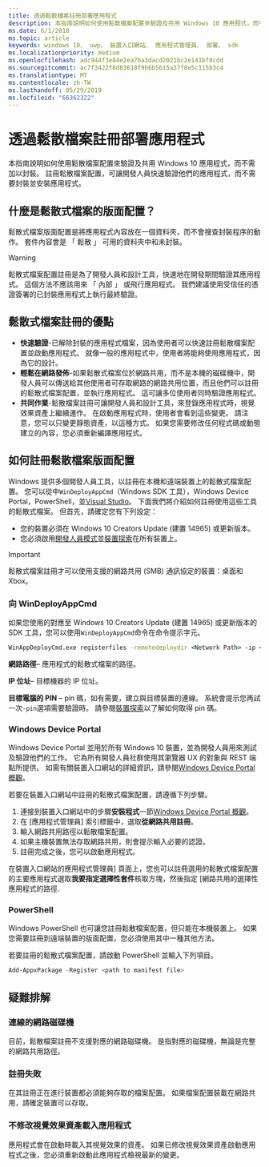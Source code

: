```yaml
---
title: 透過鬆散檔案註冊部署應用程式
description: 本指南說明如何使用鬆散檔案配置來驗證及共用 Windows 10 應用程式，而不需加以封裝。
ms.date: 6/1/2018
ms.topic: article
keywords: windows 10、 uwp、 裝置入口網站、 應用程式管理員、 部署、 sdk
ms.localizationpriority: medium
ms.openlocfilehash: adc944f3e84e2ea7ba3dacd2021bc2e141bf8cdd
ms.sourcegitcommit: ac7f3422f8d83618f9b6b5615a37f8e5c115b3c4
ms.translationtype: MT
ms.contentlocale: zh-TW
ms.lasthandoff: 05/29/2019
ms.locfileid: "66362322"
---
```

# <a name="deploy-an-app-through-loose-file-registration"></a>透過鬆散檔案註冊部署應用程式 

本指南說明如何使用鬆散檔案配置來驗證及共用 Windows 10 應用程式，而不需加以封裝。 註冊鬆散檔案配置，可讓開發人員快速驗證他們的應用程式，而不需要封裝並安裝應用程式。 

## <a name="what-is-a-loose-file-layout"></a>什麼是鬆散式檔案的版面配置？

鬆散式檔案版面配置是將應用程式內容放在一個資料夾，而不會搜查封裝程序的動作。 套件內容會是 「 鬆散 」 可用的資料夾中和未封裝。 

> [!WARNING]
> 鬆散式檔案配置註冊是為了開發人員和設計工具，快速地在開發期間驗證其應用程式。 這個方法不應該用來 「 內部 」 或飛行應用程式。 我們建議使用受信任的憑證簽署的已封裝應用程式上執行最終驗證。 

## <a name="advantages-of-loose-file-registration"></a>鬆散式檔案註冊的優點

- **快速驗證**-已解除封裝的應用程式檔案，因為使用者可以快速註冊鬆散檔案配置並啟動應用程式。 就像一般的應用程式中，使用者將能夠使用應用程式，因為它的設計。 
- **輕鬆在網路發佈**-如果鬆散式檔案位於網路共用，而不是本機的磁碟機中，開發人員可以傳送給其他使用者可存取網路的網路共用位置，而且他們可以註冊的鬆散式檔案配置，並執行應用程式。 這可讓多位使用者同時驗證應用程式。 
- **共同作業**-鬆散檔案註冊可讓開發人員和設計工具，來登錄應用程式時，視覺效果資產上繼續運作。 在啟動應用程式時，使用者會看到這些變更。 請注意，您可以只變更靜態資產，以這種方式。 如果您需要修改任何程式碼或動態建立的內容，您必須重新編譯應用程式。

## <a name="how-to-register-a-loose-file-layout"></a>如何註冊鬆散檔案版面配置

Windows 提供多個開發人員工具，以註冊在本機和遠端裝置上的鬆散式檔案配置。 您可以從中`WinDeployAppCmd`（Windows SDK 工具），Windows Device Portal，PowerShell，並[Visual Studio](https://docs.microsoft.com/windows/uwp/debug-test-perf/deploying-and-debugging-uwp-apps#register-layout-from-network)。 下面我們將介紹如何註冊使用這些工具的鬆散式檔案。 但首先，請確定您有下列設定：

- 您的裝置必須在 Windows 10 Creators Update (建置 14965) 或更新版本。
- 您必須啟用[開發人員模式](https://docs.microsoft.com/windows/uwp/get-started/enable-your-device-for-development)並[裝置探索](https://docs.microsoft.com/en-us/windows/uwp/get-started/enable-your-device-for-development#device-discovery)在所有裝置上。

> [!IMPORTANT]
> 鬆散式檔案註冊才可以使用支援的網路共用 (SMB) 通訊協定的裝置：桌面和 Xbox。 

### <a name="register-with-windeployappcmd"></a>向 WinDeployAppCmd

如果您使用的對應至 Windows 10 Creators Update (建置 14965) 或更新版本的 SDK 工具，您可以使用`WinDeployAppCmd`命令在命令提示字元。

```cmd
WinAppDeployCmd.exe registerfiles -remotedeploydir <Network Path> -ip <IP Address> -pin <target machine PIN>
```

**網路路徑**– 應用程式的鬆散式檔案的路徑。

**IP 位址**– 目標機器的 IP 位址。

**目標電腦的 PIN** – pin 碼，如有需要，建立與目標裝置的連線。 系統會提示您再試一次`-pin`選項需要驗證時。 請參閱[裝置探索](https://docs.microsoft.com/windows/uwp/get-started/enable-your-device-for-development#device-discovery)以了解如何取得 pin 碼。

### <a name="windows-device-portal"></a>Windows Device Portal

Windows Device Portal 並用於所有 Windows 10 裝置，並為開發人員用來測試及驗證他們的工作。 它為所有開發人員社群使用其瀏覽器 UX 的對象與 REST 端點所提供。 如需有關裝置入口網站的詳細資訊，請參閱[Windows Device Portal 概觀](device-portal.md)。

若要在裝置入口網站中註冊的鬆散式檔案配置，請遵循下列步驟。

1. 連接到裝置入口網站中的步驟**安裝程式**一節[Windows Device Portal 概觀](device-portal.md)。
1. 在 [應用程式管理員] 索引標籤中，選取**從網路共用註冊**。
1. 輸入網路共用路徑以鬆散檔案配置。 
1. 如果主機裝置無法存取網路共用，則會提示輸入必要的認證。
1. 註冊完成之後，您可以啟動應用程式。

在裝置入口網站的應用程式管理員] 頁面上，您也可以註冊選用的鬆散式檔案配置的主要應用程式選取**我要指定選擇性套件**核取方塊，然後指定 [網路共用的選擇性應用程式的路徑. 

### <a name="powershell"></a>PowerShell 

Windows PowerShell 也可讓您註冊鬆散檔案配置，但只能在本機裝置上。 如果您需要註冊到遠端裝置的版面配置，您必須使用其中一種其他方法。 

若要註冊的鬆散式檔案配置，請啟動 PowerShell 並輸入下列項目。

```PowerShell
Add-AppxPackage -Register <path to manifest file>
```

## <a name="troubleshooting"></a>疑難排解

### <a name="mapped-network-drives"></a>連線的網路磁碟機
目前，鬆散檔案註冊不支援對應的網路磁碟機。 是指對應的磁碟機，無論是完整的網路共用路徑。

### <a name="registration-failure"></a>註冊失敗
在其註冊正在進行裝置都必須能夠存取的檔案配置。 如果檔案配置裝載在網路共用，請確定裝置可以存取。 

### <a name="modifications-to-visual-assets-arent-being-loaded-in-the-app"></a>不修改視覺效果資產載入應用程式 
應用程式會在啟動時載入其視覺效果的資產。 如果已修改視覺效果資產啟動應用程式之後，您必須重新啟動此應用程式檢視最新的變更。